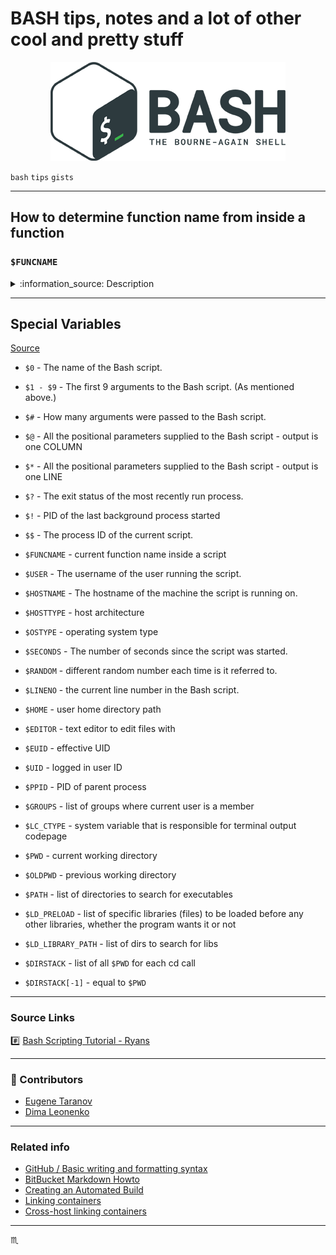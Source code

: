 # BASH tips, notes and a lot of other cool and pretty stuff #

<p align="center">
  <img src="../assets/img/bash-logo-web.png" style="width:376px; height:158px" alt="Bash Logo" />
</p>

`bash` `tips` `gists`

---

## How to determine function name from inside a function  ##

### `$FUNCNAME` ###

<details>
<summary>:information_source: Description</summary>

  An array variable containing the names of all shell functions currently in the execution call stack.
The element with index 0 is the name of any currently-executing shell function.
The bottom-most element (the one with the highest index) is "main".
This variable exists only when a shell function is executing.
Assignments to `FUNCNAME` have no effect and return an error status.
If `FUNCNAME` is unset, it loses its special properties, even if it is subsequently reset.

  This variable can be used with `BASH_LINENO` and `BASH_SOURCE`.
Each element of `FUNCNAME` has corresponding elements in `BASH_LINENO` and `BASH_SOURCE`
to describe the call stack. For instance, `${FUNCNAME[$i]}` was called from
file `${BASH_SOURCE[$i+1]}` at line number `${BASH_LINENO[$i]}`.
The caller builtin displays the current call stack using this information.
</details>

---

## Special Variables ##

[Source](https://ryanstutorials.net/bash-scripting-tutorial/bash-variables.php)

- `$0` - The name of the Bash script.
- `$1 - $9` - The first 9 arguments to the Bash script. (As mentioned above.)
- `$#` - How many arguments were passed to the Bash script.
- `$@` - All the positional parameters supplied to the Bash script - output is one COLUMN
- `$*` - All the positional parameters supplied to the Bash script - output is one LINE
- `$?` - The exit status of the most recently run process.
- `$!` - PID of the last background process started
- `$$` - The process ID of the current script.

- `$FUNCNAME` - current function name inside a script
- `$USER` - The username of the user running the script.
- `$HOSTNAME` - The hostname of the machine the script is running on.
- `$HOSTTYPE` - host architecture
- `$OSTYPE` - operating system type
- `$SECONDS` - The number of seconds since the script was started.
- `$RANDOM` - different random number each time is it referred to.
- `$LINENO` - the current line number in the Bash script.
- `$HOME` - user home directory path

- `$EDITOR` - text editor to edit files with
- `$EUID` - effective UID
- `$UID` - logged in user ID
- `$PPID` - PID of parent process
- `$GROUPS` - list of groups where current user is a member
- `$LC_CTYPE` - system variable that is responsible for terminal output codepage
- `$PWD` - current working directory
- `$OLDPWD` - previous working directory
- `$PATH` - list of directories to search for executables
- `$LD_PRELOAD` - list of specific libraries (files) to be loaded before any other libraries, whether the program wants it or not
- `$LD_LIBRARY_PATH` - list of dirs to search for libs
- `$DIRSTACK` - list of all `$PWD` for each cd call
- `$DIRSTACK[-1]` - equal to `$PWD`

---

### Source Links ###

:hash: [Bash Scripting Tutorial - Ryans](https://ryanstutorials.net/bash-scripting-tutorial)

---

### :clap: Contributors ###

- [Eugene Taranov](https://github.com/eugenetaranov)
- [Dima Leonenko](https://github.com/dmytroleonenko)

---

### Related info ###

 - [GitHub / Basic writing and formatting syntax](https://help.github.com/articles/basic-writing-and-formatting-syntax/)
 - [BitBucket Markdown Howto](https://bitbucket.org/tutorials/markdowndemo)
 - [Creating an Automated Build](https://docs.docker.com/docker-hub/builds/)
 - [Linking containers](https://docs.docker.com/engine/userguide/networking/default_network/dockerlinks.md)
 - [Cross-host linking containers](https://docs.docker.com/engine/admin/ambassador_pattern_linking.md)

---

:scorpius:
